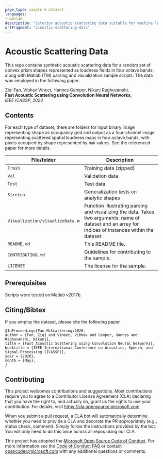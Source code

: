 ```yaml
---
page_type: sample & dataset
languages:
- matlab
description: "Exterior acoustic scattering data suitable for machine learning"
urlFragment: "acoustic-scattering-data"
---
```


# Acoustic Scattering Data

This repo contains synthetic acoustic scattering data for a random set of convex prism shapes represented as loudness fields in four octave bands, along with Matlab (TM) parsing and visualization sample scripts. The data was employed in the following paper.

Ziqi Fan, Vibhav Vineet, Hannes Gamper, Nikunj Raghuvanshi, <br/>**Fast Acoustic Scattering using Convolution Neural Networks,** <br/>*IEEE ICASSP, 2020*

## Contents
For each type of dataset, there are folders for input binary image representing shape as occupancy grid and output as a four-channel image representing scattered spatial loudness maps in four octave bands, with pixels occupied by shape represented by `NaN` values. See the referenced paper for more details. 

| File/folder       | Description                         |
|-------------------|-------------------------------------|
| `Train`          | Training data (zipped)              |
| `Val`            | Validation data      |
| `Test`           | Test data      |
| `Stretch`        | Generalization tests on analytic shapes       |
| `Visualization/visualizeData.m` | Function illustrating parsing and visualizing the data. Takes two arguments: name of dataset and an array for indices of instances within the dataset|
| `README.md`       | This README file.                          |
| `CONTRIBUTING.md` | Guidelines for contributing to the sample. |
| `LICENSE`         | The license for the sample.                |

## Prerequisites

Scripts were tested on Matlab v2017b.

## Citing/Bibtex
If you employ the dataset, please cite the following paper.

```
@InProceedings{Fan_MLScattering:2020,
author = {Fan, Ziqi and Vineet, Vibhav and Gamper, Hannes and Raghuvanshi, Nikunj},
title = {Fast Acoustic Scattering using Convolution Neural Networks},
booktitle = {IEEE International Conference on Acoustics, Speech, and Signal Processing (ICASSP)},
year = {2020},
month = {May},
}
```

## Contributing

This project welcomes contributions and suggestions.  Most contributions require you to agree to a
Contributor License Agreement (CLA) declaring that you have the right to, and actually do, grant us
the rights to use your contribution. For details, visit https://cla.opensource.microsoft.com.

When you submit a pull request, a CLA bot will automatically determine whether you need to provide
a CLA and decorate the PR appropriately (e.g., status check, comment). Simply follow the instructions
provided by the bot. You will only need to do this once across all repos using our CLA.

This project has adopted the [Microsoft Open Source Code of Conduct](https://opensource.microsoft.com/codeofconduct/).
For more information see the [Code of Conduct FAQ](https://opensource.microsoft.com/codeofconduct/faq/) or
contact [opencode@microsoft.com](mailto:opencode@microsoft.com) with any additional questions or comments.
